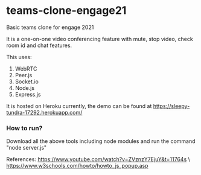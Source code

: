 # teams-clone-engage21
Basic teams clone for engage 2021

It is a one-on-one video conferencing feature with mute, stop video, check room id and chat features.

This uses:
1. WebRTC
2. Peer.js
3. Socket.io
4. Node.js
5. Express.js

It is hosted on Heroku currently, the demo can be found at https://sleepy-tundra-17292.herokuapp.com/

### How to run?
Download all the above tools including node modules and run the command "node server.js"


References:
https://www.youtube.com/watch?v=ZVznzY7EjuY&t=11764s \\
https://www.w3schools.com/howto/howto_js_popup.asp
